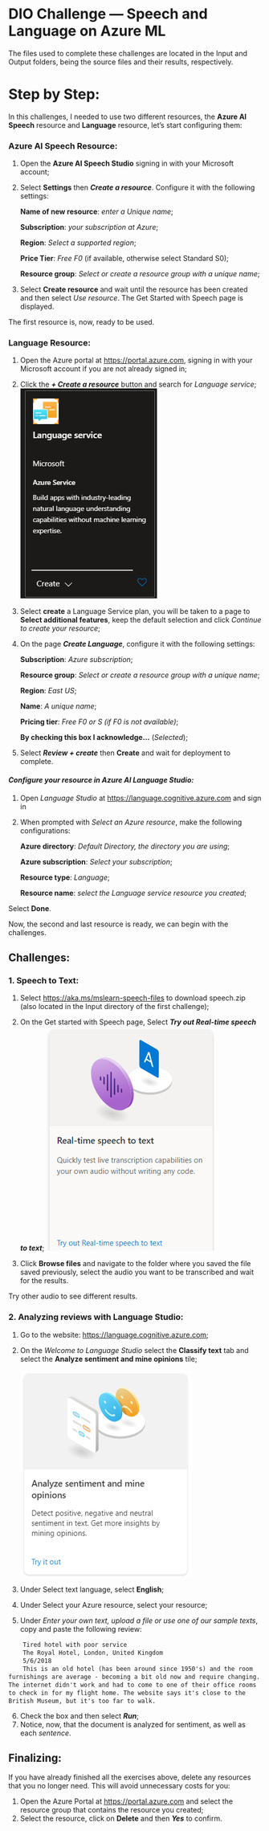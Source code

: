 # DIO Challenge — Speech and Language on Azure ML
The files used to complete these challenges are located in the Input and Output folders, being the source files and their results, respectively.

# Step by Step:
In this challenges, I needed to use two different resources, the **Azure AI Speech** resource and **Language** resource, let’s start configuring them:

### Azure AI Speech Resource:
1. Open the **Azure AI Speech Studio** signing in with your Microsoft account;
2. Select **Settings** then _**Create a resource**_. Configure it with the following settings:
	
    **Name of new resource**: _enter a Unique name_;
	
    **Subscription**: _your subscription at Azure_;
	
    **Region**: _Select a supported region_;
	
    **Price Tier**: _Free F0_ (if available, otherwise select Standard S0);
	
    **Resource group**: _Select or create a resource group with a unique name_;
3. Select **Create resource** and wait until the resource has been created and then select _Use resource_. The Get Started with Speech page is displayed.

The first resource is, now, ready to be used.

### Language Resource:
1. Open the Azure portal at https://portal.azure.com, signing in with your Microsoft account if you are not already signed in;
2. Click the _**+ Create a resource**_ button and search for _Language service_;
![language_tile](screenshots/Captura%20de%20tela%202024-04-15%20184853.png)
3. Select **create** a Language Service plan, you will be taken to a page to **Select additional features**, keep the default selection and click _Continue to create your resource_;
4. On the page _**Create Language**_, configure it with the following settings:
	
    **Subscription**: _Azure subscription_;
	
    **Resource group**: _Select or create a resource group with a unique name_;
	
    **Region**: _East US_;
	
    **Name**: _A unique name_;
	
    **Pricing tier**: _Free F0 or S (if F0 is not available)_;
	
    **By checking this box I acknowledge…** (_Selected_);
5. Select _**Review + create**_ then **Create** and wait for deployment to complete.

#### _**Configure your resource in Azure AI Language Studio:**_
1. Open _Language Studio_ at https://language.cognitive.azure.com and sign in
2. When prompted with _Select an Azure resource_, make the following configurations:
	
    **Azure directory**: _Default Directory, the directory you are using_;
	
    **Azure subscription**: _Select your subscription_;
	
    **Resource type**: _Language_;
	
    **Resource name**: _select the Language service resource you created_;

Select **Done**.

Now, the second and last resource is ready, we can begin with the challenges.

## Challenges:
### 1. Speech to Text:
1. Select https://aka.ms/mslearn-speech-files to download speech.zip (also located in the Input directory of the first challenge);
2. On the Get started with Speech page, Select **_Try out Real-time speech to text_**;
![real-time_speech_tile](screenshots/Captura%20de%20tela%202024-04-15%20191451.png)

3. Click **Browse files** and navigate to the folder where you saved the file saved previously, select the audio you want to be transcribed and wait for the results.

Try other audio to see different results.

### 2. Analyzing reviews with Language Studio:
1. Go to the website: https://language.cognitive.azure.com;
2. On the _Welcome to Language Studio_ select the **Classify text** tab and select the **Analyze sentiment and mine opinions** tile;

    ![analyse_sentiment_tile](screenshots/Captura%20de%20tela%202024-04-15%20200135.png)

3. Under Select text language, select **English**;
4. Under Select your Azure resource, select your resource;
5. Under _Enter your own text, upload a file or use one of our sample texts_, copy and paste the following review:
```
    Tired hotel with poor service
    The Royal Hotel, London, United Kingdom
    5/6/2018
    This is an old hotel (has been around since 1950's) and the room furnishings are average - becoming a bit old now and require changing. The internet didn't work and had to come to one of their office rooms to check in for my flight home. The website says it's close to the British Museum, but it's too far to walk.
```
6. Check the box and then select _**Run**_;
7. Notice, now, that the document is analyzed for sentiment, as well as each _sentence_.

## Finalizing:
If you have already finished all the exercises above, delete any resources that you no longer need. This will avoid unnecessary costs for you:

1. Open the Azure Portal at https://portal.azure.com and select the resource group that contains the resource you created;
2. Select the resource, click on **Delete** and then **_Yes_** to confirm.